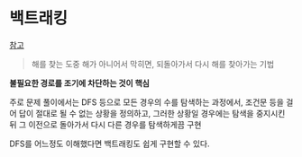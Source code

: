 # 백트래킹
[참고](https://chanhuiseok.github.io/posts/algo-23/)   

> 해를 찾는 도중 해가 아니어서 막히면, 되돌아가서 다시 해를 찾아가는 기법

**불필요한 경로를 조기에 차단하는 것이 핵심**   

주로 문제 풀이에서는 DFS 등으로 모든 경우의 수를 탐색하는 과정에서, 조건문 등을 걸어 답이 절대로 될 수 없는 상황을 정의하고, 그러한 상황일 경우에는 탐색을 중지시킨 뒤 그 이전으로 돌아가서 다시 다른 경우를 탐색하게끔 구현   

DFS를 어느정도 이해했다면 백트래킹도 쉽게 구현할 수 있다.   




